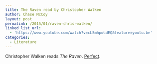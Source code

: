 ```yaml
---
title: The Raven read by Christopher Walken
author: Chase McCoy
layout: post
permalink: /2015/01/raven-chris-walken/
linked_list_url:
  - 'https://www.youtube.com/watch?v=cLSmhpwLdEQ&feature=youtu.be'
categories:
  - Literature
---
```


Christopher Walken reads *The Raven*. [Perfect](https://www.youtube.com/watch?v=cLSmhpwLdEQ&feature=youtu.be).